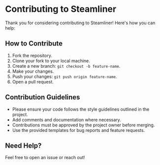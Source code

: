 # Contributing to Steamliner

Thank you for considering contributing to Steamliner! Here's how you can help:

## How to Contribute
1. Fork the repository.
2. Clone your fork to your local machine.
3. Create a new branch: `git checkout -b feature-name`.
4. Make your changes.
5. Push your changes: `git push origin feature-name`.
6. Open a pull request.

## Contribution Guidelines
- Please ensure your code follows the style guidelines outlined in the project.
- Add comments and documentation where necessary.
- Contributions must be approved by the project owner before merging.
- Use the provided templates for bug reports and feature requests.

## Need Help?
Feel free to open an issue or reach out!
